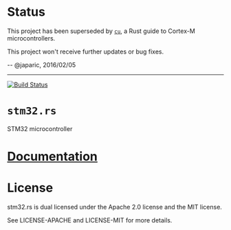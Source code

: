 # Status

This project has been superseded by [`cu`], a Rust guide to Cortex-M microcontrollers.

This project won't receive further updates or bug fixes.

[`cu`]: https://github.com/japaric/cu

-- @japaric, 2016/02/05

---

[![Build Status][status]](https://travis-ci.org/japaric/stm32.rs)

# `stm32.rs`

STM32 microcontroller

# [Documentation][docs]

# License

stm32.rs is dual licensed under the Apache 2.0 license and the MIT license.

See LICENSE-APACHE and LICENSE-MIT for more details.

[docs]: http://japaric.github.io/stm32.rs/stm32/
[status]: https://travis-ci.org/japaric/stm32.rs.svg?branch=master
